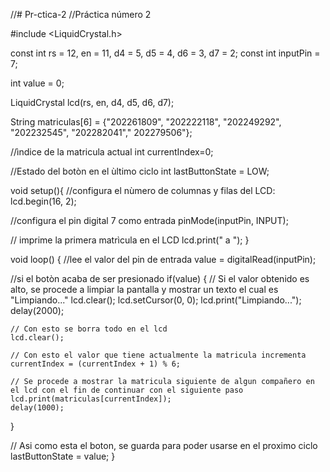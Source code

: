 //# Pr-ctica-2
//Práctica número 2

#include <LiquidCrystal.h>


const int rs = 12, en = 11, d4 = 5, d5 = 4, d6 = 3, d7 = 2;
const int inputPin = 7;

int value = 0;

LiquidCrystal lcd(rs, en, d4, d5, d6, d7);

String matriculas[6] = {"202261809", "202222118", "202249292", "202232545", "202282041"," 202279506"};

//ìndice de la matricula actual
int currentIndex=0;

//Estado del botòn en el ùltimo ciclo
int lastButtonState = LOW;

void setup(){
  //configura el nùmero de columnas y filas del LCD:
lcd.begin(16, 2);

  //configura el pin digital 7 como entrada
pinMode(inputPin, INPUT);

  // imprime la primera matrìcula en el LCD
lcd.print(" a ");
}

void loop()
{
  //lee el valor del pin de entrada
value = digitalRead(inputPin);

  //si el botòn acaba de ser presionado 
if(value)
{
    // Si el valor obtenido es alto, se procede a limpiar la pantalla y mostrar un texto el cual es "Limpiando..."
    lcd.clear();
    lcd.setCursor(0, 0);
    lcd.print("Limpiando...");
    delay(2000);
    
    
    // Con esto se borra todo en el lcd
    lcd.clear();
    
    // Con esto el valor que tiene actualmente la matricula incrementa
    currentIndex = (currentIndex + 1) % 6;
    
    // Se procede a mostrar la matricula siguiente de algun compañero en el lcd con el fin de continuar con el siguiente paso
    lcd.print(matriculas[currentIndex]);
    delay(1000);
}
  
// Asi como esta el boton, se guarda para poder usarse en el proximo ciclo
  lastButtonState = value;
}
    
   
